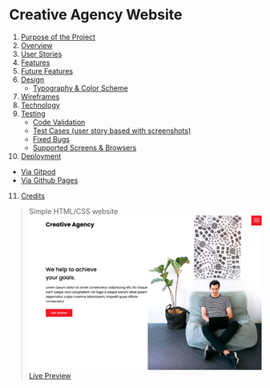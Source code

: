 # Creative Agency Website

1. [Purpose of the Project]()
2. [Overview]()
3. [User Stories]()
4. [Features]()
5. [Future Features]()
6. [Design]()
   - [Typography & Color Scheme]()
7. [Wireframes]()
8. [Technology]()
9. [Testing]()
   - [Code Validation]()
   - [Test Cases (user story based with screenshots)]()
   - [Fixed Bugs]()
   - [Supported Screens & Browsers]()
10. [Deployment]()
   - [Via Gitpod]()
   - [Via Github Pages]()
11. [Credits]()



> Simple HTML/CSS website
![Creative Agency](/images/screenshot.png 'Creative Agency')
[Live Preview](https://8000-yaricarelli-creativeage-ugcfvmdrdkt.ws-eu67.gitpod.io/)
